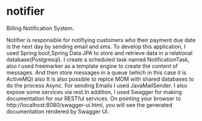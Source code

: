 # notifier
Billing Notification System.

Notifier is responsible for notifiying customers who their payment due date is the next day by sending email and sms. 
To develop this application, I used Spring boot,Spring Data JPA to store and retrieve data in a relational database(Postgresql).
I create a scheduled task named NotificationTask, also I used freemarker as a template engine to create the content of messages. And then store messages in a queue (which in this case it is ActiveMQ) also It is also possible to replce MOM with shared databases to do the process Async. For sending Emails I used JavaMailSender.
I also expose some services via rest.In addition, I used Swagger for making documentation for our RESTful services.
On pointing your browser to http://localhost:8080/swagger-ui.html, you will see the generated documentation rendered by Swagger UI.
